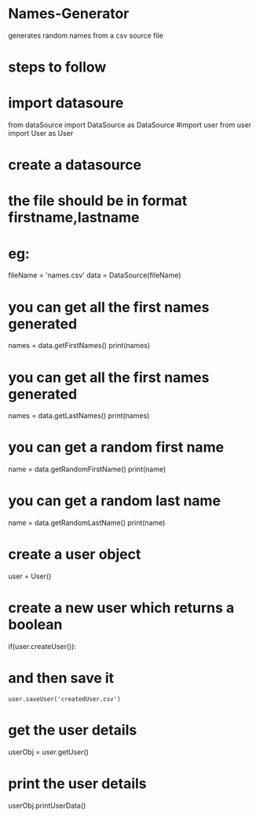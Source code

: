 # Names-Generator
generates random names from a csv source file
# steps to follow
# import datasoure
from dataSource import DataSource as DataSource
#import user
from user import User as User

# create a datasource
# the file should be in format firstname,lastname
# eg: 
fileName = 'names.csv'
data = DataSource(fileName)

# you can get all the first names generated
names = data.getFirstNames()
print(names)

# you can get all the first names generated
names = data.getLastNames()
print(names)

# you can get a random first name
name = data.getRandomFirstName()
print(name)

# you can get a random last name
name = data.getRandomLastName()
print(name)

# create a user object
user = User()

# create a new user which returns a boolean
if(user.createUser()):
# and then save it
    user.saveUser('createdUser.csv')

# get the user details
userObj = user.getUser()

# print the user details
userObj.printUserData()
